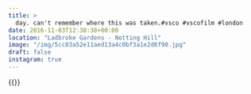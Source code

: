 ```yaml
---
title: >
  day. can't remember where this was taken.#vsco #vscofilm #london
date: 2016-11-03T12:38:38+00:00
location: "Ladbroke Gardens - Notting Hill"
image: "/img/5cc83a52e11aed13a4c0bf3a1e2d6f90.jpg"
draft: false
instagram: true
---
```


{{<photo src="/img/5cc83a52e11aed13a4c0bf3a1e2d6f90.jpg">}}
